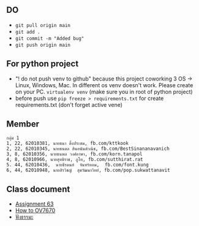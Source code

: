 ## DO

-   `git pull origin main`
-   `git add .`
-   `git commit -m "Added bug"`
-   `git push origin main`

## For python project

-   "! do not push venv to github" because this project coworking 3 OS -> Linux, Windows, Mac. In different os venv doesn't work. Please create on your PC. `virtualenv venv` (make sure you in root of python project)
-   before push use `pip freeze > requirements.txt` for create requirements.txt (don't forget active vene)

## Member

```
กลุ่ม 1
1, 22, 62010381, นายธนา ติ้งประสม, fb.com/kttkook
2, 22, 62010345, นายธนดล สินอนันต์วณิช, fb.com/BestSinananavanich
3, 8, 62010356, นายธนพล วงศ์อาษา, fb.com/korn.tanapol
4, 8, 62010966, นายสุทธิราช, ภูโท, fb.com/sutthirat.rat
5. 44, 62010436,  นายธีรดนย์  จันทร์หอม,  fb.com/font.kung
6, 44, 62010948, นายสิรวิชญ์  สุขวัฒนาวิทย์, fb.com/pop.sukwattanavit
```

## Class document

-   [Assignment 63](https://docs.google.com/document/d/1lCAKcCvDOUd78t_YZG8W5tjDkQTTrvopiaaOMNXXE0I/edit)
-   [How to OV7670](https://docs.google.com/document/d/1kdxclTAXJckRb7b2CWud6TY4N25vYgkQhOkC9wr5MgM/edit)
-   [ฟังธรรมะ](https://www.youtube.com/watch?v=fz7Jxg7Hbkg)
